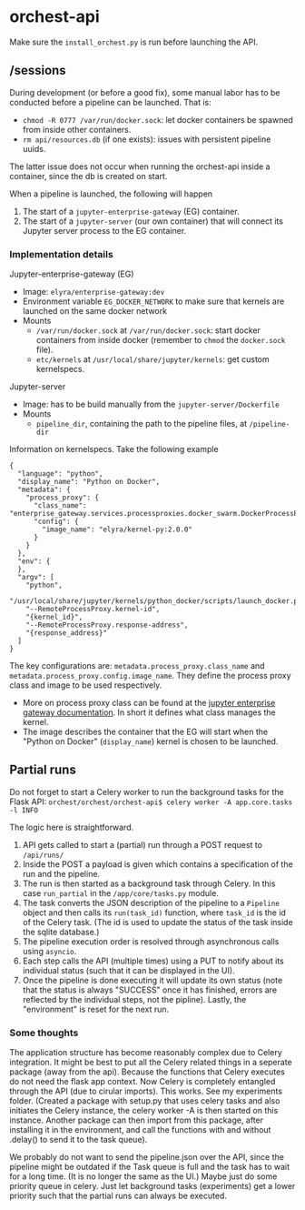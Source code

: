# orchest-api
Make sure the `install_orchest.py` is run before launching the API.


## /sessions
During development (or before a good fix), some manual labor has to be conducted before a pipeline
can be launched. That is:
* `chmod -R 0777 /var/run/docker.sock`: let docker containers be spawned from inside other containers.
* `rm api/resources.db` (if one exists): issues with persistent pipeline uuids. 

The latter issue does not occur when running the orchest-api inside a container, since the db is
created on start.

When a pipeline is launched, the following will happen
1. The start of a `jupyter-enterprise-gateway` (EG) container.
2. The start of a `jupyter-server` (our own container) that will connect its Jupyter server process to the EG container.


### Implementation details
Jupyter-enterprise-gateway (EG) 
* Image: `elyra/enterprise-gateway:dev`
* Environment variable `EG_DOCKER_NETWORK` to make sure that kernels are launched on the same docker network
* Mounts
    * `/var/run/docker.sock` at `/var/run/docker.sock`: start docker containers from inside docker (remember to `chmod` the `docker.sock` file).
    * `etc/kernels` at `/usr/local/share/jupyter/kernels`: get custom kernelspecs.

Jupyter-server 
* Image: has to be build manually from the `jupyter-server/Dockerfile`
* Mounts
    * `pipeline_dir`, containing the path to the pipeline files, at `/pipeline-dir`

Information on kernelspecs. Take the following example
```
{
  "language": "python",
  "display_name": "Python on Docker",
  "metadata": {
    "process_proxy": {
      "class_name": "enterprise_gateway.services.processproxies.docker_swarm.DockerProcessProxy",
      "config": {
        "image_name": "elyra/kernel-py:2.0.0"
      }
    }
  },
  "env": {
  },
  "argv": [
    "python",
    "/usr/local/share/jupyter/kernels/python_docker/scripts/launch_docker.py",
    "--RemoteProcessProxy.kernel-id",
    "{kernel_id}",
    "--RemoteProcessProxy.response-address",
    "{response_address}"
  ]
}
```
The key configurations are: `metadata.process_proxy.class_name` and
`metadata.process_proxy.config.image_name`. They define the process proxy class and image to be used
respectively.
* More on process proxy class can be found at the [jupyter enterprise gateway documentation](https://jupyter-enterprise-gateway.readthedocs.io/en/latest/system-architecture.html#process-proxy). In short it defines what class manages the kernel.
* The image describes the container that the EG will start when the "Python on Docker" (`display_name`) kernel is chosen to be launched.


## Partial runs
Do not forget to start a Celery worker to run the background tasks for the Flask API:
`orchest/orchest/orchest-api$ celery worker -A app.core.tasks -l INFO`

The logic here is straightforward. 
1. API gets called to start a (partial) run through a POST request to `/api/runs/`
2. Inside the POST a payload is given which contains a specification of the run and the pipeline.
3. The run is then started as a background task through Celery. In this case `run_partial` in the
   `/app/core/tasks.py` module.
4. The task converts the JSON description of the pipeline to a `Pipeline` object and then calls its
   `run(task_id)` function, where `task_id` is the id of the Celery task. (The id is used to update
   the status of the task inside the sqlite database.)
5. The pipeline execution order is resolved through asynchronous calls using `asyncio`.
6. Each step calls the API (multiple times) using a PUT to notify about its individual status (such
   that it can be displayed in the UI).
7. Once the pipeline is done executing it will update its own status (note that the status is always
   "SUCCESS" once it has finished, errors are reflected by the individual steps, not the pipline). 
   Lastly, the "environment" is reset for the next run.

### Some thoughts
The application structure has become reasonably complex due to Celery integration. It might be best
to put all the Celery related things in a seperate package (away from the api). Because the
functions that Celery executes do not need the flask app context. Now Celery is completely entangled
through the API (due to cirular imports).
This works. See my experiments folder. (Created a package with setup.py that uses celery tasks and
also initiates the Celery instance, the celery worker -A is then started on this instance. Another
package can then import from this package, after installing it in the environment, and call the
functions with and without .delay() to send it to the task queue).

We probably do not want to send the pipeline.json over the API, since the pipeline might be outdated
if the Task queue is full and the task has to wait for a long time. (It is no longer the same as the
UI.) Maybe just do some priority queue in celery. Just let background tasks (experiments) get a
lower priority such that the partial runs can always be executed.
